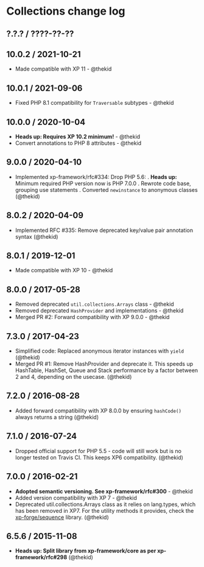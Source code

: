 Collections change log
======================

## ?.?.? / ????-??-??

## 10.0.2 / 2021-10-21

* Made compatible with XP 11 - @thekid

## 10.0.1 / 2021-09-06

* Fixed PHP 8.1 compatibility for `Traversable` subtypes - @thekid

## 10.0.0 / 2020-10-04

* **Heads up: Requires XP 10.2 minimum!** - @thekid
* Convert annotations to PHP 8 attributes - @thekid

## 9.0.0 / 2020-04-10

* Implemented xp-framework/rfc#334: Drop PHP 5.6:
  . **Heads up:** Minimum required PHP version now is PHP 7.0.0
  . Rewrote code base, grouping use statements
  . Converted `newinstance` to anonymous classes
  (@thekid)

## 8.0.2 / 2020-04-09

* Implemented RFC #335: Remove deprecated key/value pair annotation syntax
  (@thekid)

## 8.0.1 / 2019-12-01

* Made compatible with XP 10 - @thekid

## 8.0.0 / 2017-05-28

* Removed deprecated `util.collections.Arrays` class - @thekid
* Removed deprecated `HashProvider` and implementations - @thekid
* Merged PR #2: Forward compatibility with XP 9.0.0 - @thekid

## 7.3.0 / 2017-04-23

* Simplified code: Replaced anonymous iterator instances with `yield`
  (@thekid)
* Merged PR #1: Remove HashProvider and deprecate it.
  This speeds up HashTable, HashSet, Queue and Stack performance by a
  factor between 2 and 4, depending on the usecase.
  (@thekid)

## 7.2.0 / 2016-08-28

* Added forward compatibility with XP 8.0.0 by ensuring `hashCode()` 
  always returns a string
  (@thekid)

## 7.1.0 / 2016-07-24

* Dropped official support for PHP 5.5 - code will still work but is no
  longer tested on Travis CI. This keeps XP6 compatibility.
  (@thekid)

## 7.0.0 / 2016-02-21

* **Adopted semantic versioning. See xp-framework/rfc#300** - @thekid 
* Added version compatibility with XP 7 - @thekid
* Deprecated util.collections.Arrays class as it relies on lang.types, which
  has been removed in XP7. For the utility methods it provides, check the
  [xp-forge/sequence](https://github.com/xp-forge/sequence) library.
  (@thekid)

## 6.5.6 / 2015-11-08

* **Heads up: Split library from xp-framework/core as per xp-framework/rfc#298**
  (@thekid)
